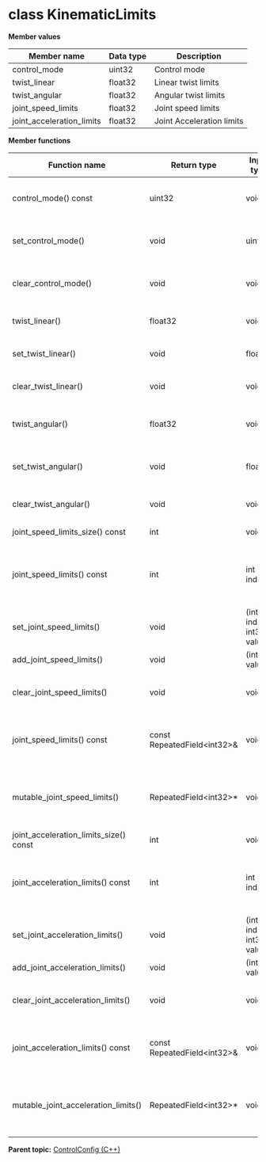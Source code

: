# class KinematicLimits

 **Member values** 

|Member name|Data type|Description|
|-----------|---------|-----------|
|control\_mode|uint32|Control mode|
|twist\_linear|float32|Linear twist limits|
|twist\_angular|float32|Angular twist limits|
|joint\_speed\_limits|float32|Joint speed limits|
|joint\_acceleration\_limits|float32|Joint Acceleration limits|

 **Member functions** 

|Function name|Return type|Input type|Description|
|-------------|-----------|----------|-----------|
|control\_mode\(\) const|uint32|void|Returns the current value of control\_mode. If the control\_mode is not set, returns 0.|
|set\_control\_mode\(\)|void|uint32|Sets the value of control\_mode. After calling this, control\_mode\(\) will return value.|
|clear\_control\_mode\(\)|void|void|Clears the value of control\_mode. After calling this, control\_mode\(\) will return the empty string/empty bytes.|
|twist\_linear\(\)|float32|void|Returns the current value of twist\_linear. If the twist\_linear is not set, returns 0.|
|set\_twist\_linear\(\)|void|float32|Sets the value of twist\_linear. After calling this, twist\_linear\(\) will return value.|
|clear\_twist\_linear\(\)|void|void|Clears the value of twist\_linear. After calling this, twist\_linear\(\) will return 0.|
|twist\_angular\(\)|float32|void|Returns the current value of twist\_angular. If the twist\_angular is not set, returns 0.|
|set\_twist\_angular\(\)|void|float32|Sets the value of twist\_angular. After calling this, twist\_angular\(\) will return value.|
|clear\_twist\_angular\(\)|void|void|Clears the value of twist\_angular. After calling this, twist\_angular\(\) will return 0.|
|joint\_speed\_limits\_size\(\) const|int|void|Returns the number of elements currently in the field.|
|joint\_speed\_limits\(\) const|int|int index|Returns the element at the given zero-based index. Calling this method with index outside of \[0, joint\_speed\_limits\_size\(\)\) yields undefined behavior.|
|set\_joint\_speed\_limits\(\)|void|\(int index, int32 value\)|Sets the value of the element at the given zero-based index.|
|add\_joint\_speed\_limits\(\)|void|\(int32 value\)|Appends a new element to the field with the given value.|
|clear\_joint\_speed\_limits\(\)|void|void|Removes all elements from the field. After calling this, joint\_speed\_limits\_size\(\) will return zero.|
|joint\_speed\_limits\(\) const|const RepeatedField<int32\>&|void|Returns the underlying RepeatedField that stores the field's elements. This container class provides STL-like iterators and other methods.|
|mutable\_joint\_speed\_limits\(\)|RepeatedField<int32\>\*|void|Returns a pointer to the underlying mutable RepeatedField that stores the field's elements. This container class provides STL-like iterators and other methods.|
|joint\_acceleration\_limits\_size\(\) const|int|void|Returns the number of elements currently in the field.|
|joint\_acceleration\_limits\(\) const|int|int index|Returns the element at the given zero-based index. Calling this method with index outside of \[0, joint\_acceleration\_limits\_size\(\)\) yields undefined behavior.|
|set\_joint\_acceleration\_limits\(\)|void|\(int index, int32 value\)|Sets the value of the element at the given zero-based index.|
|add\_joint\_acceleration\_limits\(\)|void|\(int32 value\)|Appends a new element to the field with the given value.|
|clear\_joint\_acceleration\_limits\(\)|void|void|Removes all elements from the field. After calling this, joint\_acceleration\_limits\_size\(\) will return zero.|
|joint\_acceleration\_limits\(\) const|const RepeatedField<int32\>&|void|Returns the underlying RepeatedField that stores the field's elements. This container class provides STL-like iterators and other methods.|
|mutable\_joint\_acceleration\_limits\(\)|RepeatedField<int32\>\*|void|Returns a pointer to the underlying mutable RepeatedField that stores the field's elements. This container class provides STL-like iterators and other methods.|

**Parent topic:** [ControlConfig \(C++\)](../../summary_pages/ControlConfig.md)

